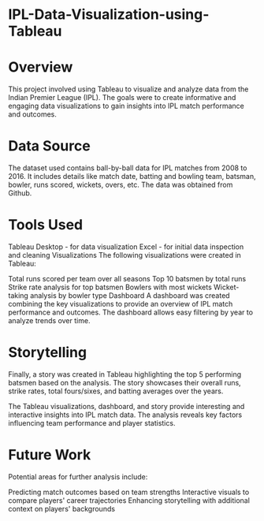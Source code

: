 # IPL-Data-Visualization-using-Tableau

# Overview
This project involved using Tableau to visualize and analyze data from the Indian Premier League (IPL). The goals were to create informative and engaging data visualizations to gain insights into IPL match performance and outcomes.

# Data Source
The dataset used contains ball-by-ball data for IPL matches from 2008 to 2016. It includes details like match date, batting and bowling team, batsman, bowler, runs scored, wickets, overs, etc. The data was obtained from Github.

# Tools Used
Tableau Desktop - for data visualization
Excel - for initial data inspection and cleaning
Visualizations
The following visualizations were created in Tableau:

Total runs scored per team over all seasons
Top 10 batsmen by total runs
Strike rate analysis for top batsmen
Bowlers with most wickets
Wicket-taking analysis by bowler type
Dashboard
A dashboard was created combining the key visualizations to provide an overview of IPL match performance and outcomes. The dashboard allows easy filtering by year to analyze trends over time.

# Storytelling
Finally, a story was created in Tableau highlighting the top 5 performing batsmen based on the analysis. The story showcases their overall runs, strike rates, total fours/sixes, and batting averages over the years.

The Tableau visualizations, dashboard, and story provide interesting and interactive insights into IPL match data. The analysis reveals key factors influencing team performance and player statistics.

# Future Work
Potential areas for further analysis include:

Predicting match outcomes based on team strengths
Interactive visuals to compare players' career trajectories
Enhancing storytelling with additional context on players' backgrounds
